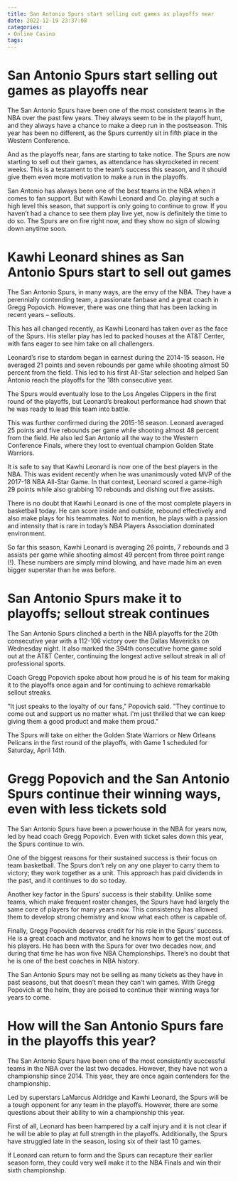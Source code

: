```yaml
---
title: San Antonio Spurs start selling out games as playoffs near
date: 2022-12-19 23:37:08
categories:
- Online Casino
tags:
---
```



#  San Antonio Spurs start selling out games as playoffs near

The San Antonio Spurs have been one of the most consistent teams in the NBA over the past few years. They always seem to be in the playoff hunt, and they always have a chance to make a deep run in the postseason. This year has been no different, as the Spurs currently sit in fifth place in the Western Conference.

And as the playoffs near, fans are starting to take notice. The Spurs are now starting to sell out their games, as attendance has skyrocketed in recent weeks. This is a testament to the team’s success this season, and it should give them even more motivation to make a run in the playoffs.

San Antonio has always been one of the best teams in the NBA when it comes to fan support. But with Kawhi Leonard and Co. playing at such a high level this season, that support is only going to continue to grow. If you haven’t had a chance to see them play live yet, now is definitely the time to do so. The Spurs are on fire right now, and they show no sign of slowing down anytime soon.

#  Kawhi Leonard shines as San Antonio Spurs start to sell out games

The San Antonio Spurs, in many ways, are the envy of the NBA. They have a perennially contending team, a passionate fanbase and a great coach in Gregg Popovich. However, there was one thing that has been lacking in recent years – sellouts.

This has all changed recently, as Kawhi Leonard has taken over as the face of the Spurs. His stellar play has led to packed houses at the AT&T Center, with fans eager to see him take on all challengers.

Leonard’s rise to stardom began in earnest during the 2014-15 season. He averaged 21 points and seven rebounds per game while shooting almost 50 percent from the field. This led to his first All-Star selection and helped San Antonio reach the playoffs for the 18th consecutive year.

The Spurs would eventually lose to the Los Angeles Clippers in the first round of the playoffs, but Leonard’s breakout performance had shown that he was ready to lead this team into battle.

This was further confirmed during the 2015-16 season. Leonard averaged 25 points and five rebounds per game while shooting almost 48 percent from the field. He also led San Antonio all the way to the Western Conference Finals, where they lost to eventual champion Golden State Warriors.

It is safe to say that Kawhi Leonard is now one of the best players in the NBA. This was evident recently when he was unanimously voted MVP of the 2017-18 NBA All-Star Game. In that contest, Leonard scored a game-high 29 points while also grabbing 10 rebounds and dishing out five assists.

There is no doubt that Kawhi Leonard is one of the most complete players in basketball today. He can score inside and outside, rebound effectively and also make plays for his teammates. Not to mention, he plays with a passion and intensity that is rare in today’s NBA Players Association dominated environment.

So far this season, Kawhi Leonard is averaging 26 points, 7 rebounds and 3 assists per game while shooting almost 49 percent from three point range (!). These numbers are simply mind blowing, and have made him an even bigger superstar than he was before.

#  San Antonio Spurs make it to playoffs; sellout streak continues

The San Antonio Spurs clinched a berth in the NBA playoffs for the 20th consecutive year with a 112-106 victory over the Dallas Mavericks on Wednesday night. It also marked the 394th consecutive home game sold out at the AT&T Center, continuing the longest active sellout streak in all of professional sports.

Coach Gregg Popovich spoke about how proud he is of his team for making it to the playoffs once again and for continuing to achieve remarkable sellout streaks.

"It just speaks to the loyalty of our fans," Popovich said. "They continue to come out and support us no matter what. I'm just thrilled that we can keep giving them a good product and make them proud."

The Spurs will take on either the Golden State Warriors or New Orleans Pelicans in the first round of the playoffs, with Game 1 scheduled for Saturday, April 14th.

#  Gregg Popovich and the San Antonio Spurs continue their winning ways, even with less tickets sold

The San Antonio Spurs have been a powerhouse in the NBA for years now, led by head coach Gregg Popovich. Even with ticket sales down this year, the Spurs continue to win.

One of the biggest reasons for their sustained success is their focus on team basketball. The Spurs don’t rely on any one player to carry them to victory; they work together as a unit. This approach has paid dividends in the past, and it continues to do so today.

Another key factor in the Spurs’ success is their stability. Unlike some teams, which make frequent roster changes, the Spurs have had largely the same core of players for many years now. This consistency has allowed them to develop strong chemistry and know what each other is capable of.

Finally, Gregg Popovich deserves credit for his role in the Spurs’ success. He is a great coach and motivator, and he knows how to get the most out of his players. He has been with the Spurs for over two decades now, and during that time he has won five NBA Championships. There’s no doubt that he is one of the best coaches in NBA history.

The San Antonio Spurs may not be selling as many tickets as they have in past seasons, but that doesn’t mean they can’t win games. With Gregg Popovich at the helm, they are poised to continue their winning ways for years to come.

#  How will the San Antonio Spurs fare in the playoffs this year?

The San Antonio Spurs have been one of the most consistently successful teams in the NBA over the last two decades. However, they have not won a championship since 2014. This year, they are once again contenders for the championship.

 Led by superstars LaMarcus Aldridge and Kawhi Leonard, the Spurs will be a tough opponent for any team in the playoffs. However, there are some questions about their ability to win a championship this year.

First of all, Leonard has been hampered by a calf injury and it is not clear if he will be able to play at full strength in the playoffs. Additionally, the Spurs have struggled late in the season, losing six of their last 10 games.

If Leonard can return to form and the Spurs can recapture their earlier season form, they could very well make it to the NBA Finals and win their sixth championship.